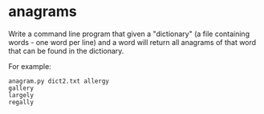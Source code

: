 # anagrams

Write a command line program that given a "dictionary" (a file containing words - one word per line) and a word will return all anagrams of that word that can be found in the dictionary.

For example:

```
anagram.py dict2.txt allergy
gallery
largely
regally
```
